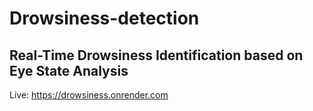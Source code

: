 # Drowsiness-detection
## Real-Time Drowsiness Identification based on Eye State Analysis

Live: <a href="https://drowsiness.onrender.com">https://drowsiness.onrender.com</a>
